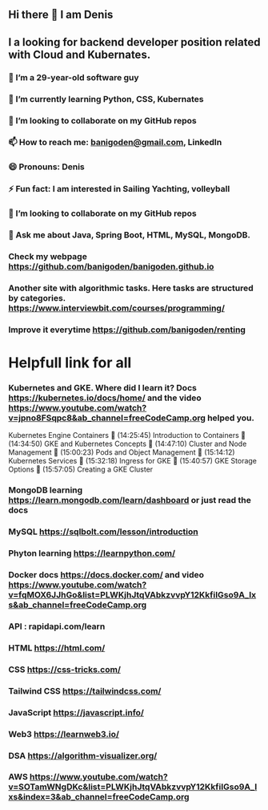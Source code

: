 ## Hi there 👋 I am Denis
##  I a looking for backend developer position related with Cloud and Kubernates.
### 🔭 I’m a 29-year-old software guy
### 🌱 I’m currently learning Python, CSS, Kubernates 
### 👯 I’m looking to collaborate on my GitHub repos
### 📫 How to reach me: banigoden@gmail.com, LinkedIn
### 😄 Pronouns: Denis
### ⚡ Fun fact: I am interested in Sailing Yachting, volleyball
### 👯 I’m looking to collaborate on my GitHub repos
### 💬 Ask me about Java, Spring Boot, HTML, MySQL, MongoDB.
### Check my webpage https://github.com/banigoden/banigoden.github.io
### Another site with algorithmic tasks. Here tasks are structured by categories. https://www.interviewbit.com/courses/programming/
### Improve it everytime https://github.com/banigoden/renting
# Helpfull link for all
### Kubernetes  and GKE. Where did I learn it? Docs https://kubernetes.io/docs/home/ and the video https://www.youtube.com/watch?v=jpno8FSqpc8&ab_channel=freeCodeCamp.org helped you.
Kubernetes Engine Containers
🎤 (14:25:45) Introduction to Containers
🎤 (14:34:50) GKE and Kubernetes Concepts
🎤 (14:47:10) Cluster and Node Management
🎤 (15:00:23) Pods and Object Management
🎤 (15:14:12) Kubernetes Services
🎤 (15:32:18) Ingress for GKE
🎤 (15:40:57) GKE Storage Options
🎤 (15:57:05) Creating a GKE Cluster
### MongoDB learning https://learn.mongodb.com/learn/dashboard or just read the docs
### MySQL https://sqlbolt.com/lesson/introduction
### Phyton learning https://learnpython.com/
### Docker docs https://docs.docker.com/ and video https://www.youtube.com/watch?v=fqMOX6JJhGo&list=PLWKjhJtqVAbkzvvpY12KkfiIGso9A_Ixs&ab_channel=freeCodeCamp.org
### API : rapidapi.com/learn
### HTML https://html.com/
### CSS  https://css-tricks.com/
### Tailwind CSS  https://tailwindcss.com/
### JavaScript  https://javascript.info/
### Web3  https://learnweb3.io/
### DSA https://algorithm-visualizer.org/
### AWS https://www.youtube.com/watch?v=SOTamWNgDKc&list=PLWKjhJtqVAbkzvvpY12KkfiIGso9A_Ixs&index=3&ab_channel=freeCodeCamp.org


